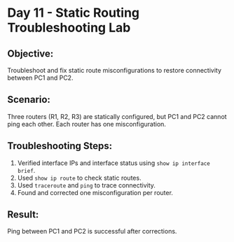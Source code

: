 # Day 11 - Static Routing Troubleshooting Lab

## Objective:
Troubleshoot and fix static route misconfigurations to restore connectivity between PC1 and PC2.

## Scenario:
Three routers (R1, R2, R3) are statically configured, but PC1 and PC2 cannot ping each other. Each router has one misconfiguration.

## Troubleshooting Steps:
1. Verified interface IPs and interface status using `show ip interface brief`.
2. Used `show ip route` to check static routes.
3. Used `traceroute` and `ping` to trace connectivity.
4. Found and corrected one misconfiguration per router.

## Result:
Ping between PC1 and PC2 is successful after corrections.
